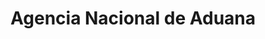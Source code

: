 ---
title: "Agencia Nacional de Aduana"
url: /huaquillas/agencia-nacional-de-aduana/
shop: general
---